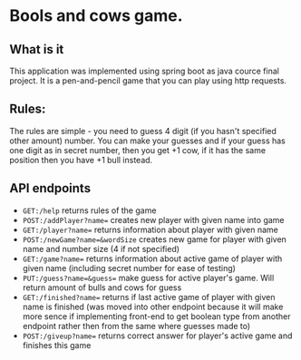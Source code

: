 # Bools and cows game.

## What is it

This application was implemented using spring boot as java cource final project. It is a pen-and-pencil game that you can play using http requests.

## Rules:

The rules are simple - you need to guess 4 digit (if you hasn't specified other amount) number. You can make your guesses and if your guess has one digit as in secret number, then you get +1 cow, if it has the same position then you have +1 bull instead.

## API endpoints

* `GET:/help` returns rules of the game
* `POST:/addPlayer?name=` creates new player with given name into game
* `GET:/player?name=` returns information about player with given name
* `POST:/newGame?name=&wordSize` creates new game for player with given name and number size (4 if not specified)
* `GET:/game?name=` returns information about active game of player with given name (including secret number for ease of testing)
* `PUT:/guess?name=&guess=` make guess for active player's game. Will return amount of bulls and cows for guess
* `GET:/finished?name=` returns if last active game of player with given name is finished (was moved into other endpoint because it will make more sence if implementing front-end to get boolean type from another endpoint rather then from the same where guesses made to)
* `POST:/giveup?name=` returns correct answer for player's active game and finishes this game
